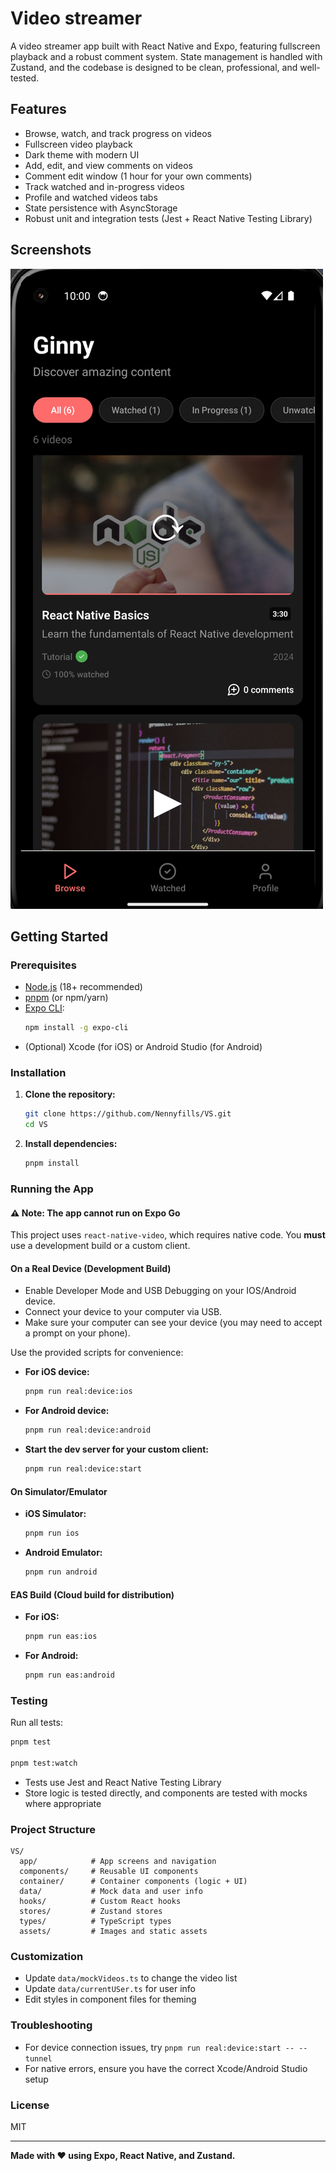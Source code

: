 # Video streamer

A video streamer app built with React Native and Expo, featuring fullscreen playback and a robust comment system. State management is handled with Zustand, and the codebase is designed to be clean, professional, and well-tested.

## Features

- Browse, watch, and track progress on videos
- Fullscreen video playback
- Dark theme with modern UI
- Add, edit, and view comments on videos
- Comment edit window (1 hour for your own comments)
- Track watched and in-progress videos
- Profile and watched videos tabs
- State persistence with AsyncStorage
- Robust unit and integration tests (Jest + React Native Testing Library)

## Screenshots

![Video Streamer App Screenshot](assets/images/Screenshot%202025-06-27%20at%2010.00.59.png)

## Getting Started

### Prerequisites

- [Node.js](https://nodejs.org/) (18+ recommended)
- [pnpm](https://pnpm.io/) (or npm/yarn)
- [Expo CLI](https://docs.expo.dev/get-started/installation/):
  ```bash
  npm install -g expo-cli
  ```
- (Optional) Xcode (for iOS) or Android Studio (for Android)

### Installation

1. **Clone the repository:**
   ```bash
   git clone https://github.com/Nennyfills/VS.git
   cd VS
   ```
2. **Install dependencies:**
   ```bash
   pnpm install
   ```

### Running the App

#### ⚠️ Note: The app cannot run on Expo Go

This project uses `react-native-video`, which requires native code. You **must** use a development build or a custom client.

#### On a Real Device (Development Build)

- Enable Developer Mode and USB Debugging on your IOS/Android device.
- Connect your device to your computer via USB.
- Make sure your computer can see your device (you may need to accept a prompt on your phone).

Use the provided scripts for convenience:

- **For iOS device:**
  ```bash
  pnpm run real:device:ios
  ```
- **For Android device:**
  ```bash
  pnpm run real:device:android
  ```
- **Start the dev server for your custom client:**
  ```bash
  pnpm run real:device:start
  ```

#### On Simulator/Emulator

- **iOS Simulator:**
  ```bash
  pnpm run ios
  ```
- **Android Emulator:**
  ```bash
  pnpm run android
  ```

#### EAS Build (Cloud build for distribution)

- **For iOS:**
  ```bash
  pnpm run eas:ios
  ```
- **For Android:**
  ```bash
  pnpm run eas:android
  ```

### Testing

Run all tests:

```bash
pnpm test

pnpm test:watch
```

- Tests use Jest and React Native Testing Library
- Store logic is tested directly, and components are tested with mocks where appropriate

### Project Structure

```
VS/
  app/            # App screens and navigation
  components/     # Reusable UI components
  container/      # Container components (logic + UI)
  data/           # Mock data and user info
  hooks/          # Custom React hooks
  stores/         # Zustand stores
  types/          # TypeScript types
  assets/         # Images and static assets
```

### Customization

- Update `data/mockVideos.ts` to change the video list
- Update `data/currentUSer.ts` for user info
- Edit styles in component files for theming

### Troubleshooting

- For device connection issues, try `pnpm run real:device:start -- --tunnel`
- For native errors, ensure you have the correct Xcode/Android Studio setup

### License

MIT

---

**Made with ❤️ using Expo, React Native, and Zustand.**
